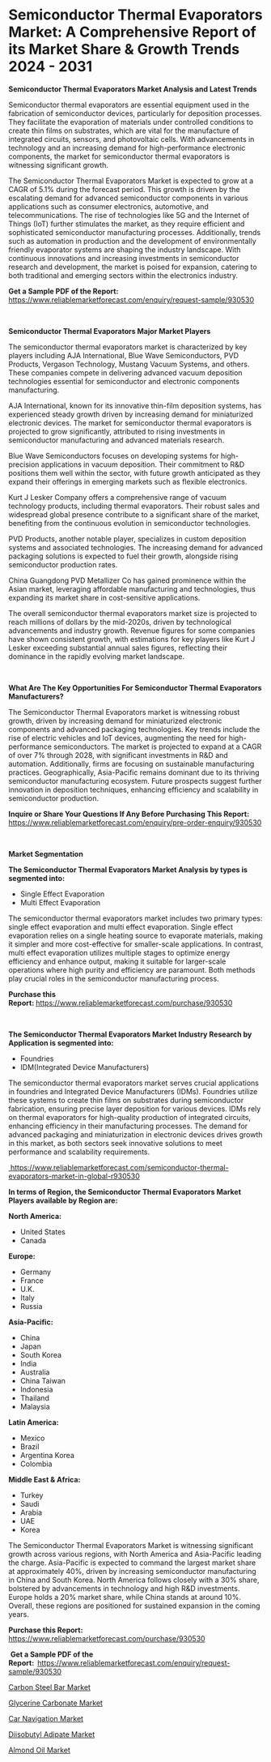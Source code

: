 <p><h1>Semiconductor Thermal Evaporators Market: A Comprehensive Report of its Market Share & Growth Trends 2024 - 2031</h1></p><p><strong>Semiconductor Thermal Evaporators Market Analysis and Latest Trends</strong></p>
<p><p>Semiconductor thermal evaporators are essential equipment used in the fabrication of semiconductor devices, particularly for deposition processes. They facilitate the evaporation of materials under controlled conditions to create thin films on substrates, which are vital for the manufacture of integrated circuits, sensors, and photovoltaic cells. With advancements in technology and an increasing demand for high-performance electronic components, the market for semiconductor thermal evaporators is witnessing significant growth.</p><p>The Semiconductor Thermal Evaporators Market is expected to grow at a CAGR of 5.1% during the forecast period. This growth is driven by the escalating demand for advanced semiconductor components in various applications such as consumer electronics, automotive, and telecommunications. The rise of technologies like 5G and the Internet of Things (IoT) further stimulates the market, as they require efficient and sophisticated semiconductor manufacturing processes. Additionally, trends such as automation in production and the development of environmentally friendly evaporator systems are shaping the industry landscape. With continuous innovations and increasing investments in semiconductor research and development, the market is poised for expansion, catering to both traditional and emerging sectors within the electronics industry.</p></p>
<p><strong>Get a Sample PDF of the Report:&nbsp;</strong> <a href="https://www.reliablemarketforecast.com/enquiry/request-sample/930530?utm_campaign=1129&utm_medium=2&utm_source=Github&utm_content=ia&utm_term=03122024&utm_id=semiconductor-thermal-evaporators">https://www.reliablemarketforecast.com/enquiry/request-sample/930530</a></p>
<p>&nbsp;</p>
<p><strong>Semiconductor Thermal Evaporators Major Market Players</strong></p>
<p><p>The semiconductor thermal evaporators market is characterized by key players including AJA International, Blue Wave Semiconductors, PVD Products, Vergason Technology, Mustang Vacuum Systems, and others. These companies compete in delivering advanced vacuum deposition technologies essential for semiconductor and electronic components manufacturing.</p><p>AJA International, known for its innovative thin-film deposition systems, has experienced steady growth driven by increasing demand for miniaturized electronic devices. The market for semiconductor thermal evaporators is projected to grow significantly, attributed to rising investments in semiconductor manufacturing and advanced materials research.</p><p>Blue Wave Semiconductors focuses on developing systems for high-precision applications in vacuum deposition. Their commitment to R&D positions them well within the sector, with future growth anticipated as they expand their offerings in emerging markets such as flexible electronics.</p><p>Kurt J Lesker Company offers a comprehensive range of vacuum technology products, including thermal evaporators. Their robust sales and widespread global presence contribute to a significant share of the market, benefiting from the continuous evolution in semiconductor technologies.</p><p>PVD Products, another notable player, specializes in custom deposition systems and associated technologies. The increasing demand for advanced packaging solutions is expected to fuel their growth, alongside rising semiconductor production rates.</p><p>China Guangdong PVD Metallizer Co has gained prominence within the Asian market, leveraging affordable manufacturing and technologies, thus expanding its market share in cost-sensitive applications.</p><p>The overall semiconductor thermal evaporators market size is projected to reach millions of dollars by the mid-2020s, driven by technological advancements and industry growth. Revenue figures for some companies have shown consistent growth, with estimations for key players like Kurt J Lesker exceeding substantial annual sales figures, reflecting their dominance in the rapidly evolving market landscape.</p></p>
<p>&nbsp;</p>
<p><strong>What Are The Key Opportunities For Semiconductor Thermal Evaporators Manufacturers?</strong></p>
<p><p>The Semiconductor Thermal Evaporators market is witnessing robust growth, driven by increasing demand for miniaturized electronic components and advanced packaging technologies. Key trends include the rise of electric vehicles and IoT devices, augmenting the need for high-performance semiconductors. The market is projected to expand at a CAGR of over 7% through 2028, with significant investments in R&D and automation. Additionally, firms are focusing on sustainable manufacturing practices. Geographically, Asia-Pacific remains dominant due to its thriving semiconductor manufacturing ecosystem. Future prospects suggest further innovation in deposition techniques, enhancing efficiency and scalability in semiconductor production.</p></p>
<p><strong>Inquire or Share Your Questions If Any Before Purchasing This Report:</strong> <a href="https://www.reliablemarketforecast.com/enquiry/pre-order-enquiry/930530?utm_campaign=1129&utm_medium=2&utm_source=Github&utm_content=ia&utm_term=03122024&utm_id=semiconductor-thermal-evaporators">https://www.reliablemarketforecast.com/enquiry/pre-order-enquiry/930530</a></p>
<p>&nbsp;</p>
<p><strong>Market Segmentation</strong></p>
<p><strong>The Semiconductor Thermal Evaporators Market Analysis by types is segmented into:</strong></p>
<p><ul><li>Single Effect Evaporation</li><li>Multi Effect Evaporation</li></ul></p>
<p><p>The semiconductor thermal evaporators market includes two primary types: single effect evaporation and multi effect evaporation. Single effect evaporation relies on a single heating source to evaporate materials, making it simpler and more cost-effective for smaller-scale applications. In contrast, multi effect evaporation utilizes multiple stages to optimize energy efficiency and enhance output, making it suitable for larger-scale operations where high purity and efficiency are paramount. Both methods play crucial roles in the semiconductor manufacturing process.</p></p>
<p><strong>Purchase this Report:&nbsp;</strong><a href="https://www.reliablemarketforecast.com/purchase/930530?utm_campaign=1129&utm_medium=2&utm_source=Github&utm_content=ia&utm_term=03122024&utm_id=semiconductor-thermal-evaporators">https://www.reliablemarketforecast.com/purchase/930530</a></p>
<p>&nbsp;</p>
<p><strong>The Semiconductor Thermal Evaporators Market Industry Research by Application is segmented into:</strong></p>
<p><ul><li>Foundries</li><li>IDM(Integrated Device Manufacturers)</li></ul></p>
<p><p>The semiconductor thermal evaporators market serves crucial applications in foundries and Integrated Device Manufacturers (IDMs). Foundries utilize these systems to create thin films on substrates during semiconductor fabrication, ensuring precise layer deposition for various devices. IDMs rely on thermal evaporators for high-quality production of integrated circuits, enhancing efficiency in their manufacturing processes. The demand for advanced packaging and miniaturization in electronic devices drives growth in this market, as both sectors seek innovative solutions to meet performance and scalability requirements.</p></p>
<p><a href="https://www.reliablemarketforecast.com/semiconductor-thermal-evaporators-market-in-global-r930530?utm_campaign=1129&utm_medium=2&utm_source=Github&utm_content=ia&utm_term=03122024&utm_id=semiconductor-thermal-evaporators">&nbsp;https://www.reliablemarketforecast.com/semiconductor-thermal-evaporators-market-in-global-r930530</a></p>
<p><strong>In terms of Region, the Semiconductor Thermal Evaporators Market Players available by Region are:</strong></p>
<p>
    <p> <strong> North America: </strong>
        <ul>
            <li>United States</li>
            <li>Canada</li>
        </ul>
        </p> 
    <p> <strong> Europe: </strong>
        <ul>
            <li>Germany</li>
            <li>France</li>
            <li>U.K.</li>
            <li>Italy</li>
            <li>Russia</li>
        </ul>
        </p> 
    <p> <strong> Asia-Pacific: </strong>
        <ul>
            <li>China</li>
            <li>Japan</li>
            <li>South Korea</li>
            <li>India</li>
            <li>Australia</li>
            <li>China Taiwan</li>
            <li>Indonesia</li>
            <li>Thailand</li>
            <li>Malaysia</li>
        </ul>
        </p> 
    <p> <strong> Latin America: </strong>
        <ul>
            <li>Mexico</li>
            <li>Brazil</li>
            <li>Argentina Korea</li>
            <li>Colombia</li>
        </ul>
        </p> 
    <p> <strong> Middle East & Africa: </strong>
        <ul>
            <li>Turkey</li>
            <li>Saudi</li>
            <li>Arabia</li>
            <li>UAE</li>
            <li>Korea</li>
        </ul>
    </p>
    </p>
<p><p>The Semiconductor Thermal Evaporators Market is witnessing significant growth across various regions, with North America and Asia-Pacific leading the charge. Asia-Pacific is expected to command the largest market share at approximately 40%, driven by increasing semiconductor manufacturing in China and South Korea. North America follows closely with a 30% share, bolstered by advancements in technology and high R&D investments. Europe holds a 20% market share, while China stands at around 10%. Overall, these regions are positioned for sustained expansion in the coming years.</p></p>
<p><strong>Purchase this Report: </strong><a href="https://www.reliablemarketforecast.com/purchase/930530?utm_campaign=1129&utm_medium=2&utm_source=Github&utm_content=ia&utm_term=03122024&utm_id=semiconductor-thermal-evaporators">https://www.reliablemarketforecast.com/purchase/930530</a></p>
<p>&nbsp;<strong>Get a Sample PDF of the Report:&nbsp;&nbsp;</strong><a href="https://www.reliablemarketforecast.com/enquiry/request-sample/930530?utm_campaign=1129&utm_medium=2&utm_source=Github&utm_content=ia&utm_term=03122024&utm_id=semiconductor-thermal-evaporators">https://www.reliablemarketforecast.com/enquiry/request-sample/930530</a></p>
<p><strong></strong></p>
<p><p><a href="https://issuu.com/reportprime-2/docs/carbon-steel-bar-market-size-2030.pptx?utm_campaign=1129&utm_medium=2&utm_source=Github&utm_content=ia&utm_term=03122024&utm_id=semiconductor-thermal-evaporators">Carbon Steel Bar Market</a></p><p><a href="https://issuu.com/reportprime-2/docs/glycerine-carbonate-market-size-2030.pptx?utm_campaign=1129&utm_medium=2&utm_source=Github&utm_content=ia&utm_term=03122024&utm_id=semiconductor-thermal-evaporators">Glycerine Carbonate Market</a></p><p><a href="https://www.linkedin.com/pulse/comprehensive-car-navigation-market-report-regional-analysis-inaac?utm_campaign=1129&utm_medium=2&utm_source=Github&utm_content=ia&utm_term=03122024&utm_id=semiconductor-thermal-evaporators">Car Navigation Market</a></p><p><a href="https://www.linkedin.com/pulse/diisobutyl-adipate-market-growth-forecast-20242031-65-79iue?utm_campaign=1129&utm_medium=2&utm_source=Github&utm_content=ia&utm_term=03122024&utm_id=semiconductor-thermal-evaporators">Diisobutyl Adipate Market</a></p><p><a href="https://www.linkedin.com/pulse/almond-oil-market-transformation-comparative-analysis-2024-2031-myykf?utm_campaign=1129&utm_medium=2&utm_source=Github&utm_content=ia&utm_term=03122024&utm_id=semiconductor-thermal-evaporators">Almond Oil Market</a></p></p>